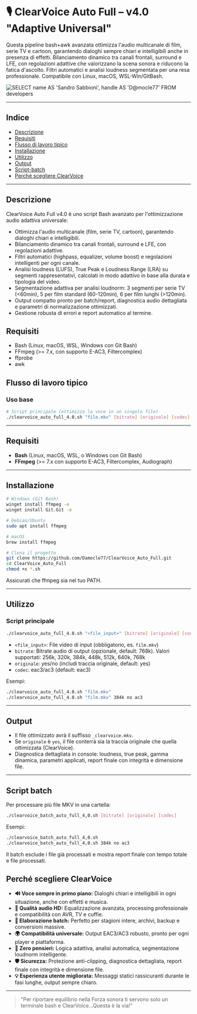 
# 🎙️ ClearVoice Auto Full – v4.0 "Adaptive Universal"


Questa pipeline bash+awk avanzata ottimizza l'audio multicanale di film, serie TV e cartoon, garantendo dialoghi sempre chiari e intelligibili anche in presenza di effetti. Bilanciamento dinamico tra canali frontali, surround e LFE, con regolazioni adattive che valorizzano la scena sonora e riducono la fatica d'ascolto. Filtri automatici e analisi loudness segmentata per una resa professionale.
Compatibile con Linux, macOS, WSL-Win/GitBash.

![SELECT name AS 'Sandro Sabbioni', handle AS 'D@mocle77' FROM developers](https://img.shields.io/badge/SELECT%20name%20AS%20'Sandro%20Sabbioni'%2C%20handle%20AS%20'D%40mocle77'%20FROM%20developers-blue)

---

## Indice


- [Descrizione](#descrizione)
- [Requisiti](#requisiti)
- [Flusso di lavoro tipico](#flusso-di-lavoro-tipico)
- [Installazione](#installazione)
- [Utilizzo](#utilizzo)
- [Output](#output)
- [Script-batch](#script-batch)
- [Perché scegliere ClearVoice](#perché-scegliere-clearvoice)

---


## Descrizione

ClearVoice Auto Full v4.0 è uno script Bash avanzato per l'ottimizzazione audio adattiva universale:

- Ottimizza l'audio multicanale (film, serie TV, cartoon), garantendo dialoghi chiari e intelligibili.
- Bilanciamento dinamico tra canali frontali, surround e LFE, con regolazioni adattive.
- Filtri automatici (highpass, equalizer, volume boost) e regolazioni intelligenti per ogni canale.
- Analisi loudness (LUFS), True Peak e Loudness Range (LRA) su segmenti rappresentativi, calcolati in modo adattivo in base alla durata e tipologia del video.
- Segmentazione adattiva per analisi loudnorm: 3 segmenti per serie TV (<60min), 5 per film standard (60-120min), 6 per film lunghi (>120min).
- Output compatto pronto per batch/report, diagnostica audio dettagliata e parametri di normalizzazione ottimizzati.
- Gestione robusta di errori e report automatico al termine.


## Requisiti

- Bash (Linux, macOS, WSL, Windows con Git Bash)
- FFmpeg (>= 7.x, con supporto E-AC3, Filtercomplex)
- ffprobe
- awk


## Flusso di lavoro tipico

### Uso base

```bash
# Script principale (ottimizza la voce in un singolo file)
./clearvoice_auto_full_4.0.sh "file.mkv" [bitrate] [originale] [codec]
```

---

## Requisiti

- **Bash** (Linux, macOS, WSL, o Windows con Git Bash)
- **FFmpeg** (>= 7.x con supporto E-AC3, Filtercomplex, Audiograph)

---

## Installazione

```bash
# Windows (Git Bash)
winget install ffmpeg -e
winget install Git.Git -e

# Debian/Ubuntu
sudo apt install ffmpeg

# macOS
brew install ffmpeg

# Clona il progetto
git clone https://github.com/Damocle77/ClearVoice_Auto_Full.git
cd ClearVoice_Auto_Full
chmod +x *.sh
```
Assicurati che ffmpeg sia nel tuo PATH.

---


## Utilizzo

### Script principale

```bash
./clearvoice_auto_full_4.0.sh "<file_input>" [bitrate] [originale] [codec]
```

- `<file_input>`: File video di input (obbligatorio, es. `film.mkv`)
- `bitrate`: Bitrate audio di output (opzionale, default: 768k). Valori supportati: 256k, 320k, 384k, 448k, 512k, 640k, 768k
- `originale`: yes/no (includi traccia originale, default: yes)
- `codec`: eac3/ac3 (default: eac3)

Esempi:
```bash
./clearvoice_auto_full_4.0.sh "film.mkv"
./clearvoice_auto_full_4.0.sh "film.mkv" 384k no ac3
```

---


## Output

- Il file ottimizzato avrà il suffisso `_clearvoice.mkv`.
- Se `originale` è `yes`, il file conterrà sia la traccia originale che quella ottimizzata (ClearVoice).
- Diagnostica dettagliata in console: loudness, true peak, gamma dinamica, parametri applicati, report finale con integrità e dimensione file.

---


## Script batch

Per processare più file MKV in una cartella:

```bash
./clearvoice_batch_auto_full_4,0.sh [bitrate] [originale] [codec]
```

Esempi:
```bash
./clearvoice_batch_auto_full_4,0.sh
./clearvoice_batch_auto_full_4,0.sh 384k no ac3
```

Il batch esclude i file già processati e mostra report finale con tempo totale e file processati.

## Perché scegliere ClearVoice

- **🔊 Voce sempre in primo piano:** Dialoghi chiari e intelligibili in ogni situazione, anche con effetti e musica.
- **🎵 Qualità audio HD:** Equalizzazione avanzata, processing professionale e compatibilità con AVR, TV e cuffie.
- **🚀 Elaborazione batch:** Perfetto per stagioni intere, archivi, backup e conversioni massive.
- **🌍 Compatibilità universale:** Output EAC3/AC3 robusto, pronto per ogni player e piattaforma.
- **🧠 Zero pensieri:** Logica adattiva, analisi automatica, segmentazione loudnorm intelligente.
- **🛡️ Sicurezza:** Protezione anti-clipping, diagnostica dettagliata, report finale con integrità e dimensione file.
- **💡 Esperienza utente migliorata:** Messaggi statici rassicuranti durante le fasi lunghe, output sempre chiaro.

---

> "Per riportare equilibrio nella Forza sonora ti servono solo un terminale bash e ClearVoice...Questa è la via!"
